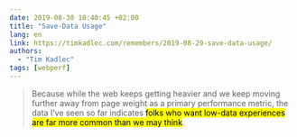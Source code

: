 ```yaml
---
date: 2019-08-30 10:40:45 +02:00
title: "Save-Data Usage"
lang: en
link: https://timkadlec.com/remembers/2019-08-29-save-data-usage/
authors:
  - "Tim Kadlec"
tags: [webperf]
---
```


> Because while the web keeps getting heavier and we keep moving further away from page weight as a primary performance metric, the data I’ve seen so far indicates <mark>folks who want low-data experiences are far more common than we may think</mark>.
